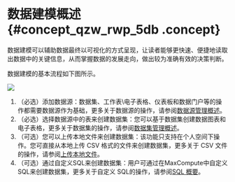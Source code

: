 # 数据建模概述 {#concept_qzw_rwp_5db .concept}

数据建模可以辅助数据最终以可视化的方式呈现，让读者能够更快速、便捷地读取出数据中的关键信息，从而掌握数据的发展走向，做出较为准确有效的决策判断。

数据建模的基本流程如下图所示。

![](http://static-aliyun-doc.oss-cn-hangzhou.aliyuncs.com/assets/img/9080/1290_zh-CN.png)

1.  （必选）添加数据源：数据集、工作表\\电子表格、仪表板和数据门户等的操作都需要数据源作为基础，更多关于数据源的操作，请参阅[数据源管理概述](cn.zh-CN/快速入门/数据建模/管理数据源/数据源管理概述.md#)。
2.  （必选）选择数据源中的表来创建数据集：您可以基于数据集创建数据图表和电子表格，更多关于数据集的操作，请参阅[数据集管理概述](cn.zh-CN/快速入门/数据建模/管理数据集/数据集管理概述.md#)。
3.  （可选）您可以上传本地文件来创建数据集：该功能只支持在个人空间下操作。您可直接从本地上传 CSV 格式的文件来创建数据集，更多关于 CSV 文件的操作，请参阅[上传本地文件](cn.zh-CN/快速入门/数据建模/管理数据源/上传本地文件.md#)。
4.  （可选）通过自定义SQL来创建数据集：用户可通过在MaxCompute中自定义SQL来创建数据集，更多关于自定义 SQL的操作，请参阅[SQL 概要](https://help.aliyun.com/document_detail/27860.html)。

